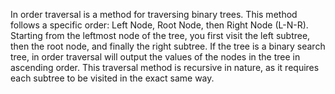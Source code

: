 In order traversal is a method for traversing binary trees. This method follows a specific order: Left Node, Root Node, then Right Node (L-N-R). Starting from the leftmost node of the tree, you first visit the left subtree, then the root node, and finally the right subtree. If the tree is a binary search tree, in order traversal will output the values of the nodes in the tree in ascending order. This traversal method is recursive in nature, as it requires each subtree to be visited in the exact same way.
